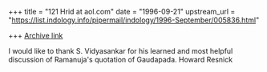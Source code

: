 +++
title = "121 Hrid at aol.com"
date = "1996-09-21"
upstream_url = "https://list.indology.info/pipermail/indology/1996-September/005836.html"

+++
[Archive link](https://list.indology.info/pipermail/indology/1996-September/005836.html)

I would like to thank S. Vidyasankar for his learned and most helpful
discussion of Ramanuja's quotation of Gaudapada.
Howard Resnick




